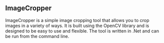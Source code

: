 ## ImageCropper

ImageCropper is a simple image cropping tool that allows you to crop images in a variety of ways. It is built using the OpenCV library and is designed to be easy to use and flexible. The tool is written in .Net and can be run from the command line.